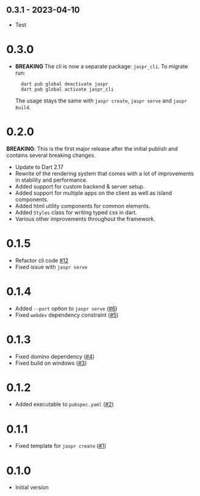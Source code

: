 ## 0.3.1 - 2023-04-10

- Test

# 0.3.0

- **BREAKING** The cli is now a separate package: `jaspr_cli`. To migrate run:
  ```shell
    dart pub global deactivate jaspr
    dart pub global activate jaspr_cli
  ```
  The usage stays the same with `jaspr create`, `jaspr serve` and `jaspr build`.

# 0.2.0

**BREAKING**: This is the first major release after the initial publish and contains several breaking changes.

- Update to Dart 2.17
- Rewrite of the rendering system that comes with a lot of improvements in stability and performance.
- Added support for custom backend & server setup.
- Added support for multiple apps on the client as well as island components.
- Added html utility components for common elements.
- Added `Styles` class for writing typed css in dart.
- Various other improvements throughout the framework.

# 0.1.5

- Refactor cli code [#12](https://github.com/schultek/jaspr/pull/12)
- Fixed issue with `jaspr serve`

# 0.1.4

- Added `--port` option to `jaspr serve` ([#6](https://github.com/schultek/jaspr/issues/6))
- Fixed `webdev` dependency constraint ([#5](https://github.com/schultek/jaspr/issues/5))

# 0.1.3

- Fixed domino dependency ([#4](https://github.com/schultek/jaspr/pull/4))
- Fixed build on windows ([#3](https://github.com/schultek/jaspr/issues/3))

# 0.1.2

- Added executable to `pubspec.yaml` ([#2](https://github.com/schultek/jaspr/issues/2))

# 0.1.1

- Fixed template for `jaspr create` ([#1](https://github.com/schultek/jaspr/pull/1))

# 0.1.0

- Initial version
